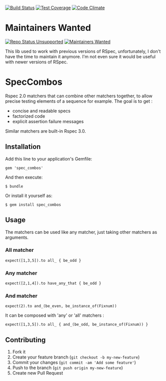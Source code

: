 [![Build Status](https://travis-ci.org/philou/spec_combos.svg?branch=master)](https://travis-ci.org/philou/spec_combos) [![Test Coverage](https://codeclimate.com/github/philou/spec_combos/badges/coverage.svg)](https://codeclimate.com/github/philou/spec_combos) [![Code Climate](https://codeclimate.com/github/philou/spec_combos/badges/gpa.svg)](https://codeclimate.com/github/philou/spec_combos)

# Maintainers Wanted

[![Repo Status Unsupported](https://www.repostatus.org/badges/latest/unsupported.svg)](https://www.repostatus.org/) [![Maintainers Wanted](https://img.shields.io/badge/maintainers-wanted-red.svg)](https://github.com/pickhardt/maintainers-wanted)

This lib used to work with previous versions of RSpec, unfortunately, I don't have the time to  maintain it anymore. I'm not even sure it would be useful with newer versions of RSpec.

# SpecCombos

Rspec 2.0 matchers that can combine other matchers together, to allow precise testing elements of a sequence for example. The goal is to get :

* concise and readable specs
* factorized code
* explicit assertion failure messages

Similar matchers are built-in Rspec 3.0.

## Installation

Add this line to your application's Gemfile:

    gem 'spec_combos'

And then execute:

    $ bundle

Or install it yourself as:

    $ gem install spec_combos

## Usage

The matchers can be used like any matcher, just taking other matchers as arguments.

### All matcher

    expect([1,3,5]).to all_ { be_odd }

### Any matcher

    expect([2,1,4]).to have_any_that { be_odd }

### And matcher

    expect(2).to and_(be_even, be_instance_of(Fixnum))

It can be composed with 'any' or 'all' matchers :

    expect([1,3,5]).to all_ { and_(be_odd, be_instance_of(Fixnum)) }

## Contributing

1. Fork it
2. Create your feature branch (`git checkout -b my-new-feature`)
3. Commit your changes (`git commit -am 'Add some feature'`)
4. Push to the branch (`git push origin my-new-feature`)
5. Create new Pull Request
